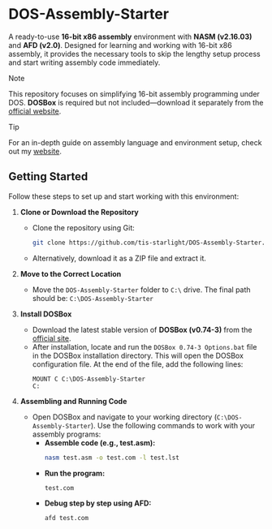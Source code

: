 # DOS-Assembly-Starter

A ready-to-use **16-bit x86 assembly** environment with **NASM (v2.16.03)** and **AFD (v2.0)**. Designed for learning and working with 16-bit x86 assembly, it provides the necessary tools to skip the lengthy setup process and start writing assembly code immediately.

> [!NOTE]  
> This repository focuses on simplifying 16-bit assembly programming under DOS. **DOSBox** is required but not included—download it separately from the [official website](https://www.dosbox.com).

> [!TIP]
> For an in-depth guide on assembly language and environment setup, check out my [website](https://tis-starlight.github.io/categories/assembly-language/).

## Getting Started

Follow these steps to set up and start working with this environment:

1. **Clone or Download the Repository**  
   - Clone the repository using Git:
     ```bash
     git clone https://github.com/tis-starlight/DOS-Assembly-Starter.git
     ```
   - Alternatively, download it as a ZIP file and extract it.

2. **Move to the Correct Location**  
   - Move the `DOS-Assembly-Starter` folder to `C:\` drive. The final path should be: `C:\DOS-Assembly-Starter`

3. **Install DOSBox**  
   - Download the latest stable version of **DOSBox (v0.74-3)** from the [official site](https://www.dosbox.com).
   - After installation, locate and run the `DOSBox 0.74-3 Options.bat` file in the DOSBox installation directory. This will open the DOSBox configuration file. At the end of the file, add the following lines:
     ```
     MOUNT C C:\DOS-Assembly-Starter
     C:
     ```

4. **Assembling and Running Code**  
   - Open DOSBox and navigate to your working directory (`C:\DOS-Assembly-Starter`). Use the following commands to work with your assembly programs:
     - **Assemble code (e.g., test.asm):**
       ```bash
       nasm test.asm -o test.com -l test.lst
       ```
     - **Run the program:**
       ```bash
       test.com
       ```
     - **Debug step by step using AFD:**
       ```bash
       afd test.com
       ```
